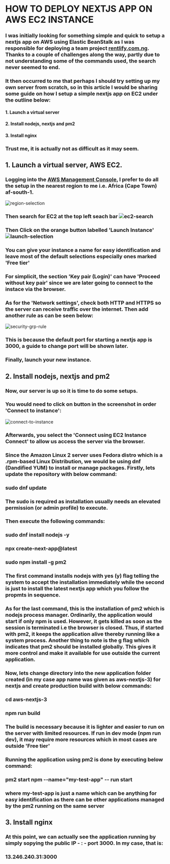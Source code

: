 # HOW TO DEPLOY NEXTJS APP ON AWS EC2 INSTANCE

### I was initially looking for something simple and quick to setup a nextjs app on AWS using Elastic BeanStalk as I was responsible for deploying a team project [rentlify.com.ng](http://rentlify-proj-2071263833.af-south-1.elb.amazonaws.com/). Thanks to a couple of challenges along the way, partly due to not understanding some of the commands used, the search never seemed to end.

### It then occurred to me that perhaps I should try setting up my own server from scratch, so in this article I would be sharing some guide on how I setup a simple nextjs app on EC2 under the outline below:

#### 1. Launch a virtual server
#### 2. Install nodejs, nextjs and pm2
#### 3. Install nginx

### Trust me, it is actually not as difficult as it may seem.

## 1. Launch a virtual server, AWS EC2.

### Logging into the [AWS Management Console](https://aws.amazon.com/console/), I prefer to do all the setup in the nearest region to me i.e. Africa (Cape Town) af-south-1.
![region-selection](https://mojeedkusimo-public-asset.s3.af-south-1.amazonaws.com/region-selection.PNG) 

### Then search for EC2 at the top left seach bar ![ec2-search](https://mojeedkusimo-public-asset.s3.af-south-1.amazonaws.com/ec2-search.PNG)

### Then Click on the orange button labelled 'Launch Instance' ![launch-selection](https://mojeedkusimo-public-asset.s3.af-south-1.amazonaws.com/launch-selection.PNG)

### You can give your instance a name for easy identification and leave most of the default selections especially ones marked 'Free tier'

### For simplicit, the section 'Key pair (Login)' can have 'Proceed without key pair' since we are later going to connect to the instace via the browser.

### As for the 'Network settings', check both HTTP and HTTPS so the server can receive traffic over the internet. Then add another rule as can be seen below:

![security-grp-rule](https://mojeedkusimo-public-asset.s3.af-south-1.amazonaws.com/security-grp-rule.PNG) 

### This is because the default port for starting a nextjs app is 3000, a guide to change port will be shown later.

### Finally, launch your new instance.

## 2. Install nodejs, nextjs and pm2

### Now, our server is up so it is time to do some setups. 

### You would need to click on button in the screenshot in order 'Connect to instance':

![connect-to-instance](https://mojeedkusimo-public-asset.s3.af-south-1.amazonaws.com/connect-to-instance.PNG)

### Afterwards, you select the 'Connect using EC2 Instance Connect' to allow us access the server via the browser.

### Since the Amazon Linux 2 server uses Fedora distro which is a .rpm-based Linux Distribution, we would be using dnf (Dandified YUM) to install or manage packages. Firstly, lets update the repository with below command:

### sudo dnf update 

### The sudo is required as installation usually needs an elevated permission (or admin profile) to execute.

### Then execute the following commands:

### sudo dnf install nodejs -y
### npx create-next-app@latest
### sudo npm install -g pm2

### The first command installs nodejs with yes (y) flag telling the system to accept the installation immediately while the second is just to install the latest nextjs app which you follow the propmts in sequence.

### As for the last command, this is the installation of pm2 which is nodejs process manager. Ordinarily, the application would start if only npm is used. However, it gets killed as soon as the session is terminated i.e the browser is closed. Thus, if started with pm2, it keeps the application alive thereby running like a system process. Another thing to note is the g flag which indicates that pm2 should be installed globally. This gives it more control and make it available for use outside the current application.

### Now, lets change directory into the new application folder created (in my case app name was given as aws-nextjs-3) for nextjs and create production build with below commands:

### cd aws-nextjs-3
### npm run build

### The build is necessary because it is lighter and easier to run on the server with limited resources. If run in dev mode (npm run dev), it may require more resources which in most cases are outside 'Free tier'

### Running the application using pm2 is done by executing below command:

### pm2 start npm --name="my-test-app" -- run start

### where my-test-app is just a name which can be anything for easy identification as there can be other applications managed by the pm2 running on the same server

## 3. Install nginx

### At this point, we can actually see the application running by simply sopying the public IP - : - port 3000. In my case, that is:

### 13.246.240.31:3000